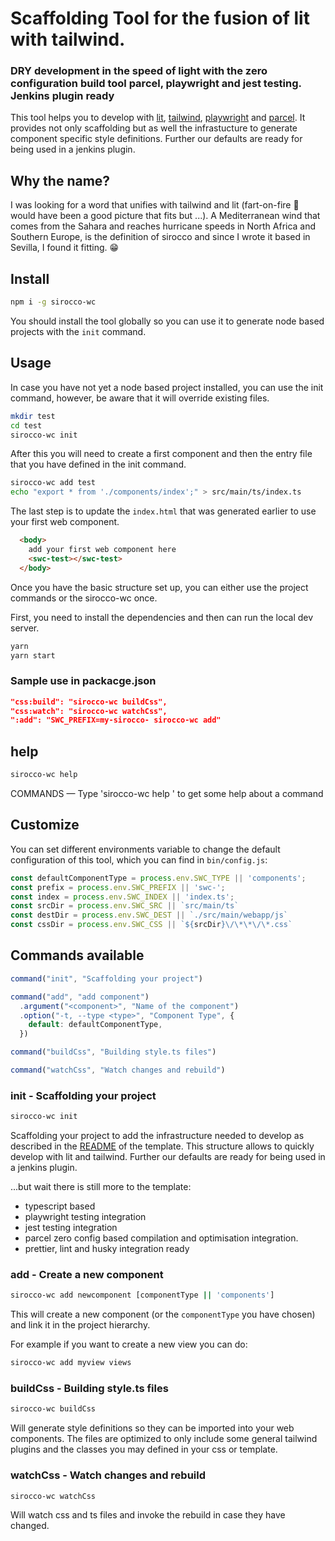# Scaffolding Tool for the fusion of lit with tailwind. 
### DRY development in the speed of light with the zero configuration build tool parcel, playwright and jest testing. Jenkins plugin ready

This tool helps you to develop with [lit](https://lit.dev/docs/), [tailwind](https://tailwindcss.com/docs), [playwright](https://playwright.dev/) and [parcel](https://parceljs.org/). It provides not only scaffolding but as well the infrastucture to generate component specific style definitions. Further our defaults are ready for being used in a jenkins plugin.

## Why the name?

I was looking for a word that unifies with tailwind and lit (fart-on-fire 🤭 would have been a good picture that fits but ...). A Mediterranean wind that comes from the Sahara and reaches hurricane speeds in North Africa and Southern Europe, is the definition of sirocco and since I wrote it based in Sevilla, I found it fitting. 😁 

## Install

```bash
npm i -g sirocco-wc
```

You should install the tool globally so you can use it to generate node based projects with the `init` command.

## Usage

In case you have not yet a node based project installed, you can use the init command, however, be aware that it will override existing files.

```bash
mkdir test
cd test
sirocco-wc init
```

After this you will need to create a first component and then the entry file that you have defined in the init command.

```bash
sirocco-wc add test
echo "export * from './components/index';" > src/main/ts/index.ts
```

The last step is to update the `index.html` that was generated earlier to use your first web component. 

```html 
  <body>
    add your first web component here
    <swc-test></swc-test>
  </body>
  ```

Once you have the basic structure set up, you can either use the project commands or the sirocco-wc once.

First, you need to install the dependencies and then can run the local dev server.

```bash
yarn
yarn start
```

### Sample use in packacge.json

```package.json
"css:build": "sirocco-wc buildCss",
"css:watch": "sirocco-wc watchCss",
":add": "SWC_PREFIX=my-sirocco- sirocco-wc add"
```

## help 

```bash
sirocco-wc help
```

COMMANDS — Type 'sirocco-wc help <command>' to get some help about a command

## Customize

You can set different environments variable to change the default configuration of this tool, which you can find in `bin/config.js`:

```js
const defaultComponentType = process.env.SWC_TYPE || 'components';
const prefix = process.env.SWC_PREFIX || 'swc-';
const index = process.env.SWC_INDEX || 'index.ts';
const srcDir = process.env.SWC_SRC || `src/main/ts`
const destDir = process.env.SWC_DEST || `./src/main/webapp/js`
const cssDir = process.env.SWC_CSS || `${srcDir}\/\*\*\/\*.css`
```

## Commands available

```js
command("init", "Scaffolding your project")

command("add", "add component")
  .argument("<component>", "Name of the component")
  .option("-t, --type <type>", "Component Type", {
    default: defaultComponentType,
  })

command("buildCss", "Building style.ts files")

command("watchCss", "Watch changes and rebuild")
```

### init - Scaffolding your project

```bash
sirocco-wc init
```

Scaffolding your project to add the infrastructure needed to develop as described in the [README](./bin/template/README.md) of the template. 
This structure allows to quickly develop with lit and tailwind. Further our defaults are ready for being used in a jenkins plugin.

...but wait there is still more to the template:

- typescript based
- playwright testing integration
- jest testing integration
- parcel zero config based compilation and optimisation integration.
- prettier, lint and husky integration ready


### add - Create a new component

```bash
sirocco-wc add newcomponent [componentType || 'components']
```

This will create a new component (or the `componentType` you have chosen) and link it in the project hierarchy.

For example if you want to create a new view you can do:

```bash
sirocco-wc add myview views
```

### buildCss - Building style.ts files

```bash
sirocco-wc buildCss
```

Will generate style definitions so they can be imported into your web components. The files are optimized to only include some general tailwind plugins and the classes you may defined in your css or template.

### watchCss - Watch changes and rebuild

```bash
sirocco-wc watchCss
```

Will watch css and ts files and invoke the rebuild in case they have changed.
